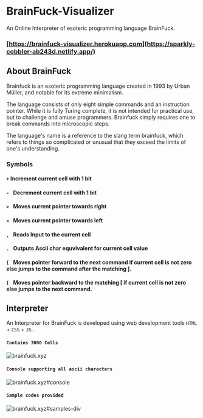 # BrainFuck-Visualizer

An Online Interpreter of esoteric programming language BrainFuck.  
### [https://brainfuck-visualizer.herokuapp.com](https://sparkly-cobbler-ab243d.netlify.app/)


## About BrainFuck

Brainfuck is an esoteric programming language created in 1993 by Urban Müller, and notable for its extreme minimalism.

The language consists of only eight simple commands and an instruction pointer. While it is fully Turing complete, it is not intended for practical use, but to challenge and amuse programmers. Brainfuck simply requires one to break commands into microscopic steps.

The language's name is a reference to the slang term brainfuck, which refers to things so complicated or unusual that they exceed the limits of one's understanding.


### Symbols

#### ``` + ```  Increment current cell with 1 bit
#### ```- ```  Decrement current cell with 1 bit
#### ```> ```  Moves current pointer towards right
#### ```< ```  Moves current pointer towards left
#### ```, ```  Reads Input to the current cell
#### ```. ```  Outputs Ascii char equvivalent for current cell value
#### ```[ ```  Moves pointer forward to the next command if current cell is not zero else jumps to the command after the matching ].
#### ```[ ```  Moves pointer backward to the matching [ if current cell is not zero else jumps to the next command.


## Interpreter

An Interpreter for BrainFuck is developed using web development tools ```HTML``` + ```CSS``` + ```JS``` .

#### ``` Contains 3000 Cells ```
![brainfuck.xyz](screenshots/page_0.png)

#### ``` Console supporting all ascii characters ```
![brainfuck.xyz#console](screenshots/page_1.png)

#### ``` Sample codes provided ```
![brainfuck.xyz#samples-div](screenshots/page_2.png)

